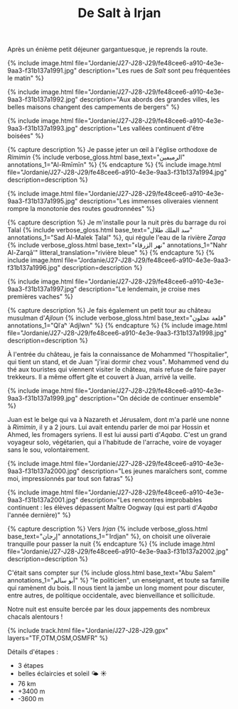 ﻿---
title: "De Salt à Irjan"
permalink: /Jordanie/J27-J28-J29/
sidebar:
  nav: "jordanie"
enable_tracks: true
---

Après un énième petit déjeuner gargantuesque, je reprends la route.

{% include image.html file="Jordanie/J27-J28-J29/fe48cee6-a910-4e3e-9aa3-f31b137a1991.jpg" description="Les rues de *Salt* sont peu fréquentées le matin" %}

{% include image.html file="Jordanie/J27-J28-J29/fe48cee6-a910-4e3e-9aa3-f31b137a1992.jpg" description="Aux abords des grandes villes, les belles maisons changent des campements de bergers" %}

{% include image.html file="Jordanie/J27-J28-J29/fe48cee6-a910-4e3e-9aa3-f31b137a1993.jpg" description="Les vallées continuent d'être boisées" %}

{% capture description %}
Je passe jeter un œil à l'église orthodoxe de *Rimimin*
{% include verbose_gloss.html base_text="الرميمين‎" annotations_1="Al-Rmīmīn" %}
{% endcapture %}
{% include image.html file="Jordanie/J27-J28-J29/fe48cee6-a910-4e3e-9aa3-f31b137a1994.jpg" description=description %}

{% include image.html file="Jordanie/J27-J28-J29/fe48cee6-a910-4e3e-9aa3-f31b137a1995.jpg" description="Les immenses oliveraies viennent rompre la monotonie des routes goudronnées" %}

{% capture description %}
Je m'installe pour la nuit près du barrage du roi Talal
{% include verbose_gloss.html base_text="سد الملك طلال" annotations_1="Sad Al-Malek Ṭalal" %},
qui régule l'eau de la rivière *Zarqa* 
{% include verbose_gloss.html base_text="نهر الزرقاء" annotations_1="Nahr Al-Zarqā'" litteral_translation="rivière bleue" %}
{% endcapture %}
{% include image.html file="Jordanie/J27-J28-J29/fe48cee6-a910-4e3e-9aa3-f31b137a1996.jpg" description=description %}

{% include image.html file="Jordanie/J27-J28-J29/fe48cee6-a910-4e3e-9aa3-f31b137a1997.jpg" description="Le lendemain, je croise mes premières vaches" %}

{% capture description %}
Je fais également un petit tour au château musulman d'*Ajloun*
{% include verbose_gloss.html base_text="قلعة عجلون" annotations_1="Qlʿaʰ ʿAdjlwn" %}
{% endcapture %}
{% include image.html file="Jordanie/J27-J28-J29/fe48cee6-a910-4e3e-9aa3-f31b137a1998.jpg" description=description %}

À l'entrée du château, je fais la connaissance de Mohammed "l'hospitalier",
qui tient un stand, et de Juan "j'irai dormir chez vous".
Mohammed vend du thé aux touristes qui viennent visiter le château, mais refuse de faire payer trekkeurs.
Il a même offert gîte et couvert à Juan, arrivé la veille.

{% include image.html file="Jordanie/J27-J28-J29/fe48cee6-a910-4e3e-9aa3-f31b137a1999.jpg" description="On décide de continuer ensemble" %}

Juan est le belge qui va à Nazareth et Jérusalem, dont m'a parlé une nonne à *Rimimin*, il y a 2 jours.
Lui avait entendu parler de moi par Hossin et Ahmed, les fromagers syriens.
Il est lui aussi parti d'*Aqaba*.
C'est un grand voyageur solo, végétarien, qui a l'habitude de l'arrache, voire de voyager sans le sou, volontairement.

{% include image.html file="Jordanie/J27-J28-J29/fe48cee6-a910-4e3e-9aa3-f31b137a2000.jpg" description="Les jeunes maraîchers sont, comme moi, impressionnés par tout son fatras" %}

{% include image.html file="Jordanie/J27-J28-J29/fe48cee6-a910-4e3e-9aa3-f31b137a2001.jpg" description="Les rencontres improbables continuent : les élèves dépassent Maître Oogway (qui est parti d'*Aqaba* l'année dernière)" %}

{% capture description %}
Vers *Irjan* 
{% include verbose_gloss.html base_text="إرجان" annotations_1="ʿIrdjan" %},
on choisit une oliveraie tranquille pour passer la nuit
{% endcapture %}
{% include image.html file="Jordanie/J27-J28-J29/fe48cee6-a910-4e3e-9aa3-f31b137a2002.jpg" description=description %}

C'était sans compter sur {% include gloss.html base_text="Abu Salem" annotations_1="أبو سالم" %} "le politicien",
un enseignant, et toute sa famille qui ramènent du bois.
Il nous tient la jambe un long moment pour discuter, entre autres, de politique occidentale, avec bienveillance et sollicitude.

Notre nuit est ensuite bercée par les doux jappements des nombreux chacals alentours !

{% include track.html file="Jordanie/J27-J28-J29.gpx" layers="TF,OTM,OSM,OSMFR" %}

Détails d'étapes :
* 3 étapes
* belles éclaircies et soleil :sun_behind_small_cloud: :sunny:
* 76 km
* +3400 m
* -3600 m

